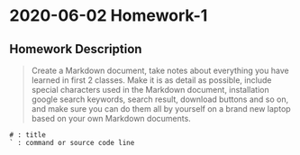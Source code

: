 # 2020-06-02 Homework-1

## Homework Description
> Create a Markdown document, take notes about everything you have learned in first 2 classes. Make it is as detail as possible, include special characters used in the Markdown document, installation google search keywords, search result, download buttons and so on, and make sure you can do them all by yourself on a brand new laptop based on your own Markdown documents.

```
# : title
` : command or source code line

```